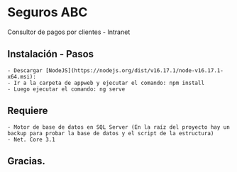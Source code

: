 # Seguros ABC

Consultor de pagos por clientes - Intranet

## Instalación - Pasos

	- Descargar [NodeJS](https://nodejs.org/dist/v16.17.1/node-v16.17.1-x64.msi):
	- Ir a la carpeta de appweb y ejecutar el comando: npm install
	- Luego ejecutar el comando: ng serve

## Requiere

	- Motor de base de datos en SQL Server (En la raíz del proyecto hay un backup para probar la base de datos y el script de la estructura)
	- Net. Core 3.1

## Gracias.

